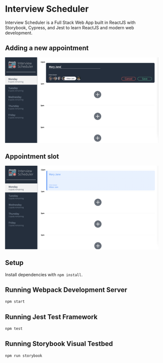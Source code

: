 # Interview Scheduler

Interview Scheduler is a Full Stack Web App built in ReactJS with Storybook, Cypress, and Jest to learn ReactJS and modern web development.

## Adding a new appointment
![""](https://github.com/jenlaw266/scheduler/blob/master/screenshots/adding.png?raw=true)
## Appointment slot
![""](https://github.com/jenlaw266/scheduler/blob/master/screenshots/appointmnet.png?raw=true)

## Setup

Install dependencies with `npm install`.

## Running Webpack Development Server

```sh
npm start
```

## Running Jest Test Framework

```sh
npm test
```

## Running Storybook Visual Testbed

```sh
npm run storybook
```

